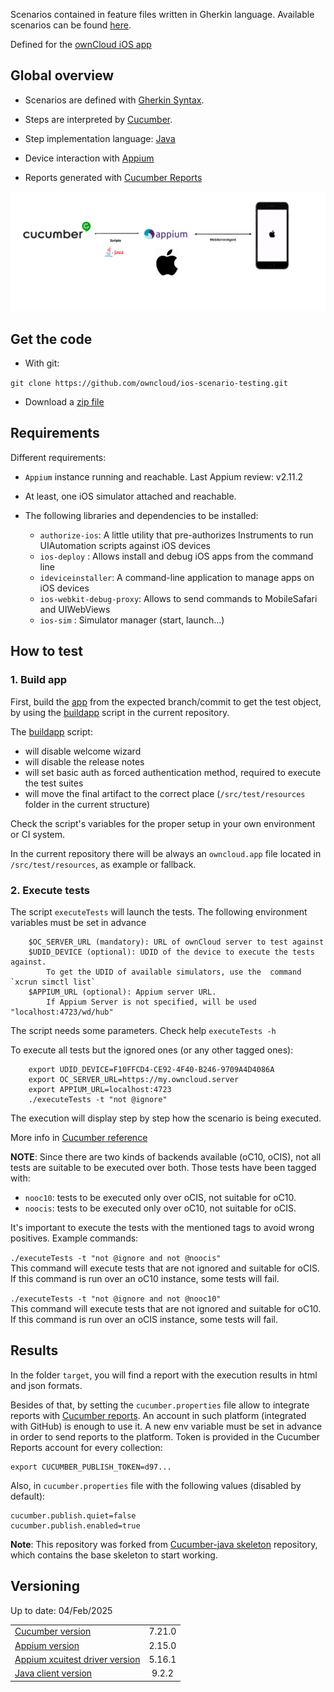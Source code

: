 
Scenarios contained in feature files written in Gherkin language.
Available scenarios can be found
[here](ios-scenario-testing/src/test/resources/io/cucumber).

Defined for the [ownCloud iOS app](https://github.com/owncloud/ios)


## Global overview

- Scenarios are defined with [Gherkin
Syntax](https://cucumber.io/docs/gherkin/).

- Steps are interpreted by [Cucumber](https://cucumber.io/).

- Step implementation language:
[Java](https://docs.oracle.com/javase/7/docs/)

- Device interaction with [Appium](http://appium.io/)

- Reports generated with [Cucumber Reports](https://reports.cucumber.io/)

![](architecture.png)

## Get the code

- With git:

`git clone https://github.com/owncloud/ios-scenario-testing.git`

- Download a [zip
file](https://github.com/owncloud/ios-scenario-testing/archive/master.zip)


## Requirements

Different requirements:

* `Appium` instance running and reachable. Last Appium review: v2.11.2

* At least, one iOS simulator attached and reachable.

* The following libraries and dependencies to be installed:

	* `authorize-ios`: A little utility that pre-authorizes Instruments to run UIAutomation scripts against iOS devices
	* `ios-deploy` : Allows install and debug iOS apps from the command line
	* `ideviceinstaller`: A command-line application to manage apps on iOS devices
	* `ios-webkit-debug-proxy`: Allows to send commands to MobileSafari and UIWebViews
	* `ios-sim` : Simulator manager (start, launch...)

## How to test

### 1. Build app

First, build the [app](https://github.com/owncloud/ios-app) from the expected branch/commit to get the test object, by using the [buildapp](https://github.com/owncloud/ios-scenario-testing/blob/master/buildapp/buildapp.sh) script in the current repository.

The [buildapp](https://github.com/owncloud/ios-scenario-testing/blob/master/buildapp/buildapp.sh) script:

- will disable welcome wizard
- will disable the release notes
- will set basic auth as forced authentication method, required to execute the test suites
- will move the final artifact to the correct place (`/src/test/resources` folder in the current structure)

Check the script's variables for the proper setup in your own environment or CI system.

In the current repository there will be always an `owncloud.app` file located in `/src/test/resources`, as example or fallback.


### 2. Execute tests

The script `executeTests` will launch the tests. The following environment variables must be set in advance

		$OC_SERVER_URL (mandatory): URL of ownCloud server to test against
		$UDID_DEVICE (optional): UDID of the device to execute the tests against.
			To get the UDID of available simulators, use the  command `xcrun simctl list`
		$APPIUM_URL (optional): Appium server URL.
			If Appium Server is not specified, will be used "localhost:4723/wd/hub"

The script needs some parameters. Check help `executeTests -h`

To execute all tests but the ignored ones (or any other tagged ones):

		export UDID_DEVICE=F10FFCD4-CE92-4F40-B246-9709A4D4086A
		export OC_SERVER_URL=https://my.owncloud.server
		export APPIUM_URL=localhost:4723
		./executeTests -t "not @ignore"

The execution will display step by step how the scenario is being executed.

More info in [Cucumber reference](https://cucumber.io/docs/cucumber/api/)

**NOTE**: Since there are two kinds of backends available (oC10, oCIS), not all tests are suitable to be executed over both. Those tests have been tagged with:

- `nooc10`: tests to be executed only over oCIS, not suitable for oC10.
- `noocis`: tests to be executed only over oC10, not suitable for oCIS.

It's important to execute the tests with the mentioned tags to avoid wrong positives. Example commands:

`./executeTests -t "not @ignore and not @noocis"`<br>
This command will execute tests that are not ignored and suitable for oCIS. If this command is run over an oC10 instance, some tests will fail.

`./executeTests -t "not @ignore and not @nooc10"`<br>
This command will execute tests that are not ignored and suitable for oC10. If this command is run over an oCIS instance, some tests will fail.


## Results

In the folder `target`, you will find a report with the execution results in html and json formats.

Besides of that, by setting the `cucumber.properties` file allow to integrate reports with [Cucumber reports](https://cucumber.io/docs/cucumber/reporting/?lang=java). An account in such platform (integrated with GitHub) is enough to use it. A new env variable must be set in advance in order to send reports to the platform. Token is provided in the Cucumber Reports account for every collection:

	export CUCUMBER_PUBLISH_TOKEN=d97...

Also, in `cucumber.properties` file with the following values (disabled by default):

	cucumber.publish.quiet=false
	cucumber.publish.enabled=true

**Note**: This repository was forked from [Cucumber-java
skeleton](https://github.com/cucumber/cucumber-java-skeleton)
repository, which contains the base skeleton to start working.

## Versioning

Up to date: 04/Feb/2025

|||
|:-- |:-: |
| [Cucumber version](https://cucumber.io/docs/installation/java/) | 7.21.0 |
| [Appium version](https://github.com/appium/appium/releases)| 2.15.0|
| [Appium xcuitest driver version](https://github.com/appium/appium-xcuitest-driver/releases)| 5.16.1|
| [Java client version](https://github.com/appium/java-client/releases) | 9.2.2 |
